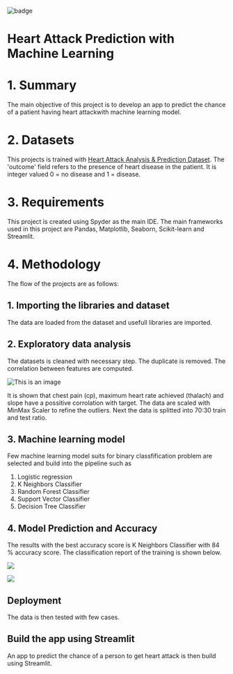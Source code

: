 ![badge](https://img.shields.io/badge/Python-3776AB?style=for-the-badge&logo=python&logoColor=white)

# Heart Attack Prediction with Machine Learning

# 1. Summary
The main objective of this project is to develop an app to predict the chance of a patient having heart attackwith machine learning model.

# 2. Datasets

This projects is trained with  [Heart Attack Analysis & Prediction Dataset](https://www.kaggle.com/datasets/rashikrahmanpritom/heart-attack-analysis-prediction-dataset). The 'outcome' field refers to the presence of heart disease in the patient. It is integer valued 0 = no disease and 1 = disease.

# 3. Requirements
This project is created using Spyder as the main IDE. The main frameworks used in this project are Pandas, Matplotlib, Seaborn, Scikit-learn and Streamlit.

# 4. Methodology
The flow of the projects are as follows:

## 1. Importing the libraries and dataset

The data are loaded from the dataset and usefull libraries are imported.

## 2. Exploratory data analysis

The datasets is cleaned with necessary step. The duplicate is removed. The correlation between features are computed. 

![This is an image](https://github.com/ainnmzln/heart_attack_prediction_using_ML/blob/main/images/Figure%202022-05-17%20162035.png)

It is shown that chest pain (cp), maximum heart rate achieved (thalach) and slope have a possitive corrolation with target. 
The data are scaled with MinMax Scaler to refine the outliers. Next the data is splitted into 70:30 train and test ratio. 

## 3. Machine learning model 

Few machine learning model suits for binary classfification problem are selected and build into the pipeline such as 

1. Logistic regression
2. K Neighbors Classifier
3. Random Forest Classifier
4. Support Vector Classifier
5. Decision Tree Classifier

## 4. Model Prediction and Accuracy

The results with the best accuracy score is K Neighbors Classifier with 84 % accuracy score. The classification report of the training is shown below. 

![](https://github.com/ainnmzln/heart_attack_prediction_using_ML/blob/main/images/acuracy%20score.png)

![](https://github.com/ainnmzln/heart_attack_prediction_using_ML/blob/main/images/report.png)

## Deployment

The data is then tested with few cases.

## Build the app using Streamlit

An app to predict the chance of a person to get heart attack is then build using Streamlit. 
[](https://github.com/ainnmzln/heart_attack_prediction_using_ML/blob/main/images/apps.png)
